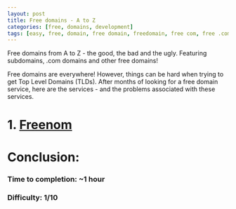 ```yaml
---
layout: post
title: Free domains - A to Z
categories: [free, domains, development]
tags: [easy, free, domain, free domain, freedomain, free com, free .com]
---
```

<!--more-->
Free domains from A to Z - the good, the bad and the ugly. Featuring subdomains, .com domains and other free domains!
<!--more-->
Free domains are everywhere! However, things can be hard when trying to get Top Level Domains (TLDs). After months of looking for a free domain service, here are the services - and the problems associated with these services.

# 1. [Freenom](freenom.com)

# Conclusion:
### Time to completion: ~1 hour
### Difficulty: 1/10
